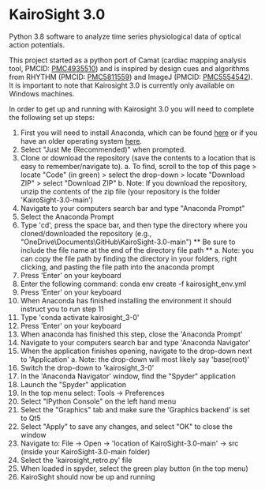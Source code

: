 # KairoSight 3.0
Python 3.8 software to analyze time series physiological data of optical action potentials.

This project started as a python port of Camat (cardiac mapping analysis tool, PMCID: [PMC4935510](https://www.ncbi.nlm.nih.gov/pmc/articles/PMC4935510/)) and is inspired by design cues and algorithms from RHYTHM (PMCID: [PMC5811559](https://www.ncbi.nlm.nih.gov/pmc/articles/PMC5811559/)) and ImageJ (PMCID: [PMC5554542](https://www.ncbi.nlm.nih.gov/pmc/articles/PMC5554542/)). It is important to note that Kairosight 3.0 is currently only available on Windows machines.
 
In order to get up and running with Kairosight 3.0 you will need to complete the following set up steps:
1. First you will need to install Anaconda, which can be found [here](https://docs.anaconda.com/anaconda/install/windows/) or if you have an older operating system [here](https://docs.anaconda.com/free/anaconda/install/old-os/).
2. Select "Just Me (Recommended)" when prompted.
3. Clone or download the repository (save the contents to a location that is easy to remember/navigate to).
   a. To find, scroll to the top of this page > locate "Code" (in green) > select the drop-down > locate "Download ZIP" > select "Download ZIP"
   b. Note: If you download the repository, unzip the contents of the zip file (your repository is the folder 'KairoSight-3.0-main')
4. Navigate to your computers search bar and type "Anaconda Prompt"
5. Select the Anaconda Prompt
6. Type 'cd', press the space bar, and then type the directory where you cloned/downloaded the repository (e.g., "OneDrive\Documents\GitHub\KairoSight-3.0-main")
   ** Be sure to include the file name at the end of the directory file path **
   a. Note: you can copy the file path by finding the directory in your folders, right clicking, and pasting the file path into the anaconda prompt
7. Press 'Enter' on your keyboard
8. Enter the following command: conda env create -f kairosight_env.yml
9. Press 'Enter' on your keyboard
10. When Anaconda has finished installing the environment it should instruct you to run step 11
11. Type 'conda activate kairosight_3-0'
12. Press 'Enter' on your keyboard
13. When anaconda has finished this step, close the 'Anaconda Prompt'
14. Navigate to your computers search bar and type 'Anaconda Navigator'
15. When the application finishes opening, navigate to the drop-down next to 'Application'
   a. Note: the drop-down will most likely say 'base(root)'
16. Switch the drop-down to 'kairosight_3-0'
17. In the 'Anaconda Navigator' window, find the "Spyder" application
18. Launch the "Spyder" application
19. In the top menu select: Tools -> Preferences
20. Select "IPython Console" on the left hand menu
21. Select the "Graphics" tab and make sure the 'Graphics backend' is set to Qt5
22. Select "Apply" to save any changes, and select "OK" to close the window
23. Navigate to: File -> Open -> 'location of KairoSight-3.0-main' -> src (inside your KairoSight-3.0-main folder) 
24. Select the 'kairosight_retro.py' file
25. When loaded in spyder, select the green play button (in the top menu)
26. KairoSight should now be up and running
